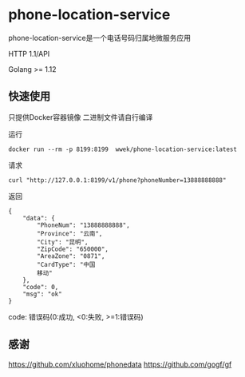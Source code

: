 # phone-location-service
phone-location-service是一个电话号码归属地微服务应用

HTTP 1.1/API

Golang >= 1.12 

## 快速使用
只提供Docker容器镜像
二进制文件请自行编译

运行
```
docker run --rm -p 8199:8199  wwek/phone-location-service:latest
```

请求
```
curl "http://127.0.0.1:8199/v1/phone?phoneNumber=13888888888"
```
返回
```
{
    "data": {
        "PhoneNum": "13888888888",
        "Province": "云南",
        "City": "昆明",
        "ZipCode": "650000",
        "AreaZone": "0871",
        "CardType": "中国
        移动"
    },
    "code": 0,
    "msg": "ok"
}
```

code: 错误码(0:成功, <0:失败, >=1:错误码)

## 感谢
https://github.com/xluohome/phonedata
https://github.com/gogf/gf